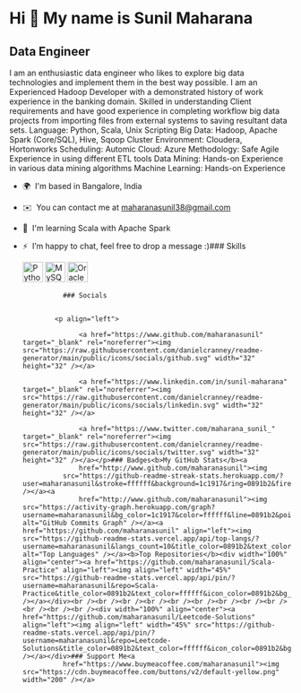 Hi 👋 My name is Sunil Maharana
===============================

Data Engineer
-------------

I am an enthusiastic data engineer who likes to explore big data technologies and implement them in the best way possible. I am an Experienced Hadoop Developer with a demonstrated history of work experience in the banking domain. Skilled in understanding Client requirements and have good experience in completing workflow big data projects from importing files from external systems to saving resultant data sets. Language: Python, Scala, Unix Scripting Big Data: Hadoop, Apache Spark (Core/SQL), Hive, Sqoop Cluster Environment: Cloudera, Hortonworks Scheduling: Automic Cloud: Azure Methodology: Safe Agile Experience in using different ETL tools Data Mining: Hands-on Experience in various data mining algorithms Machine Learning: Hands-on Experience

*   🌍  I'm based in Bangalore, India
*   ✉️  You can contact me at [maharanasunil38@gmail.com](mailto:maharanasunil38@gmail.com)
*   🧠  I'm learning Scala with Apache Spark
*   ⚡  I’m happy to chat, feel free to drop a message :)### Skills<p align="left">
                                <a href="https://www.python.org/" target="_blank" rel="noreferrer"><img src="https://raw.githubusercontent.com/danielcranney/readme-generator/main/public/icons/skills/python-colored.svg" width="36" height="36" alt="Python" /></a>
                                <a href="https://www.mysql.com/" target="_blank" rel="noreferrer"><img src="https://raw.githubusercontent.com/danielcranney/readme-generator/main/public/icons/skills/mysql-colored.svg" width="36" height="36" alt="MySQL" /></a>
                                <a href="https://www.oracle.com/uk/index.html" target="_blank" rel="noreferrer"><img src="https://raw.githubusercontent.com/danielcranney/readme-generator/main/public/icons/skills/oracle-colored.svg" width="36" height="36" alt="Oracle" /></a>
                    </p>
                    
                  ### Socials
                  
                  
                <p align="left">
                          
                      <a href="https://www.github.com/maharanasunil" target="_blank" rel="noreferrer"><img src="https://raw.githubusercontent.com/danielcranney/readme-generator/main/public/icons/socials/github.svg" width="32" height="32" /></a>
                          
                      <a href="https://www.linkedin.com/in/sunil-maharana" target="_blank" rel="noreferrer"><img src="https://raw.githubusercontent.com/danielcranney/readme-generator/main/public/icons/socials/linkedin.svg" width="32" height="32" /></a>
                          
                      <a href="https://www.twitter.com/maharana_sunil_" target="_blank" rel="noreferrer"><img src="https://raw.githubusercontent.com/danielcranney/readme-generator/main/public/icons/socials/twitter.svg" width="32" height="32" /></a></p>### Badges<b>My GitHub Stats</b><a
                      href="http://www.github.com/maharanasunil"><img
                  src="https://github-readme-streak-stats.herokuapp.com/?user=maharanasunil&stroke=ffffff&background=1c1917&ring=0891b2&fire=0891b2&currStreakNum=ffffff&currStreakLabel=0891b2&sideNums=ffffff&sideLabels=ffffff&dates=ffffff&hide_border=true" /></a><a
                      href="http://www.github.com/maharanasunil"><img src="https://activity-graph.herokuapp.com/graph?username=maharanasunil&bg_color=1c1917&color=ffffff&line=0891b2&point=ffffff&area_color=1c1917&area=true&hide_border=true&custom_title=GitHub%20Commits%20Graph" alt="GitHub Commits Graph" /></a><a href="https://github.com/maharanasunil" align="left"><img src="https://github-readme-stats.vercel.app/api/top-langs/?username=maharanasunil&langs_count=10&title_color=0891b2&text_color=ffffff&icon_color=0891b2&bg_color=1c1917&hide_border=true&locale=en&custom_title=Top%20%Languages" alt="Top Languages" /></a><b>Top Repositories</b><div width="100%" align="center"><a href="https://github.com/maharanasunil/Scala-Practice" align="left"><img align="left" width="45%" src="https://github-readme-stats.vercel.app/api/pin/?username=maharanasunil&repo=Scala-Practice&title_color=0891b2&text_color=ffffff&icon_color=0891b2&bg_color=1c1917&hide_border=true&locale=en" /></a></div><br /><br /><br /><br /><br /><br /><br /><br /><br /><br /><br /><br /><div width="100%" align="center"><a href="https://github.com/maharanasunil/Leetcode-Solutions" align="left"><img align="left" width="45%" src="https://github-readme-stats.vercel.app/api/pin/?username=maharanasunil&repo=Leetcode-Solutions&title_color=0891b2&text_color=ffffff&icon_color=0891b2&bg_color=1c1917&hide_border=true&locale=en" /></a></div>### Support Me<a
                  href="https://www.buymeacoffee.com/maharanasunil"><img src="https://cdn.buymeacoffee.com/buttons/v2/default-yellow.png" width="200" /></a>
